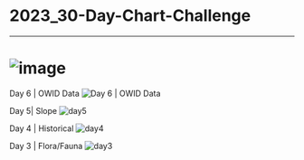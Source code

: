 # 2023_30-Day-Chart-Challenge
---------------------------------------------------------------------------------------------------------------
![image](https://user-images.githubusercontent.com/53818579/229969139-7304d788-b8f1-48f0-9498-9e9c2b6bd1d2.png)
=================================================================================================================
Day 6 | OWID Data
![Day 6 | OWID Data](https://user-images.githubusercontent.com/53818579/230351222-6403ae44-9d0c-4ad8-ace6-45f066b32caa.png)


Day 5| Slope
![day5](https://user-images.githubusercontent.com/53818579/230350851-c180f690-4e43-4d83-ba50-1c74e97af7c0.png)


Day 4 | Historical
![day4](https://user-images.githubusercontent.com/53818579/230350791-a93d4756-4e34-4a67-91f2-39f6a4dc13e3.png)


Day 3 | Flora/Fauna
![day3](https://user-images.githubusercontent.com/53818579/230350677-1e01ddf1-ed53-472e-b0d3-1eeddf911172.png)


